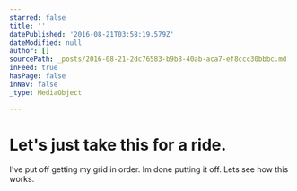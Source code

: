```yaml
---
starred: false
title: ''
datePublished: '2016-08-21T03:58:19.579Z'
dateModified: null
author: []
sourcePath: _posts/2016-08-21-2dc76583-b9b8-40ab-aca7-ef8ccc30bbbc.md
inFeed: true
hasPage: false
inNav: false
_type: MediaObject

---
```

# Let's just take this for a ride. 

I've put off getting my grid in order. Im done putting it off. Lets see how this works.